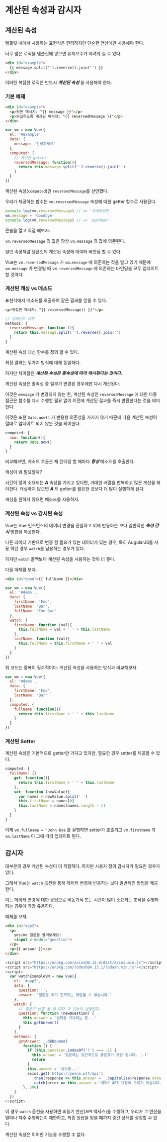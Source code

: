# 계산된 속성과 감시자

## 계산된 속성

템플릿 내에서 사용하는 표현식은 편리하지만 단순한 연산에만 사용해야 한다.

너무 많은 로직을 템플릿에 넣으면 유지보수가 어려워 질 수 있다.

```html
<div id="example">
  {{ message.split('').reverse().join('') }}
</div>
```

이러한 복잡한 로직은 반드시 **_계산된 속성_** 을 사용해야 한다.

### 기본 예제

```html
<div id="example">
  <p>원본 메시지: "{{ message }}"</p>
  <p>뒤집히도록 계산된 메시지: "{{ reversedMessage }}"</p>
</div>
```

```js
var vm = new Vue({
  el: '#example',
  data: {
    message: '안녕하세요'
  },
  computed: {
    // 게산된 getter
    reversedMessage: function(){
      return this.message.split('').reverse().join('')
    }
  }
})
```

계산된 속성(`computed`)인 `reversedMessage`를 선언했다.

우리가 제공하는 함수는 `vm.reversedMessage` 속성에 대한 getter 함수로 사용된다.

```js
console.log(vm.reversedMessage) // => '요세하녕안'
vm.message = 'Goodbye'
console.log(vm.reversedMessage) // => 'eybdooG'
```

콘솔을 열고 직접 해보자.

`vm.reversedMessage` 의 값은 항상 `vm.message` 의 값에 의존된다.

일반 속성처럼 템플릿의 계산된 속성에 데이터 바인딩 할 수 있다.

Vue는 `vm.reversedMessage` 가 `vm.message` 에 의존하는 것을 알고 있기 때문에 `vm.message` 가 변경될 때 `vm.reversedMessage` 에 의존하는 바인딩을 모두 업데이트 할 것이다.

### 계산된 캐싱 vs 메소드

표현식에서 메소드를 호출하여 같은 결과를 얻을 수 있다.

```html
<p>뒤집힌 메시지: "{{ reversedMessage() }}"</p>
```

```js
// 컴포넌트 내부
methods: {
  reversedMessage: function (){
    return this.message.split('').reverse().join('')
  }
}
```

계산된 속성 대신 함수를 정의 할 수 있다.

최정 결과는 두가지 방식에 대해 동일하다.

하지만 차이점은 **_계산된 속성은 종속성에 따라 캐시된다는 것이다._**

계산된 속성은 종속성 중 일부가 변경된 경우에만 다시 계산된다.

이것은 `message` 가 변경되지 않는 한, 계산된 속성인 `reversedMessage` 에 대한 다중 접근은 함수를 다시 수행할 필요 없이 이전에 계산된 결과를 즉시 반환한다는 것을 의미한다.

이것은 또한 `Date.now()` 가 반응형 의존성을 가지지 않기 때문에 다음 계산된 속성이 절대로 업데이트 되지 않는 것을 의미한다.

```js
computed: {
  now: function(){
    return Date.now()
  }
}
```

비교해보면, 메소드 호출은 재 렌더링 할 때마다 **_항상_** 메소드를 호출한다.

캐싱이 왜 필요할까?

시간이 많이 소요되는 **_A_** 속성을 가지고 있다면, 거대한 배열을 반복하고 많은 계산을 해야한다. 캐싱하지 않으면 **_A_** 의 getter를 필요한 것보다 더 많이 실행하게 된다.

캐싱을 원하지 않으면 메소드를 사용하자.

### 계산된 속성 vs 감시된 속성

Vue는 Vue 인스턴스의 데이터 변경을 관찰하고 이에 반응하는 보다 일반적인 **_속성 감시_** 방법을 제공한다.

다른 데이터 기반으로 변경 할 필요가 있는 데이터가 있는 경우, 특히 AugularJS를 사용 하던 경우 `watch`를 남용하는 경우가 있다.

하지만 `watch` 콜백보다 계산된 속성을 사용하는 것이 더 좋다.

다음 예제를 보자.

```html
<div id="demo">{{ fullName }}</div>
```

```js
var vm = new Vue({
  el: '#demo',
  data: {
    firstName: 'Foo',
    lastName: 'Bar',
    fullName: 'Foo Bar'
  },
  watch: {
    firstName: function (val){
      this.fullName = val + ' ' + this.lastName
    },
    lastName: function (val){
      this.fullName = this.firstName + ' ' + val
    }
  }
})
```

위 코드는 중복이 필수적이다. 계산된 속성을 사용하는 방식과 비교해보자.

```js
var vm = new Vue({
  el: '#demo',
  data: {
    firstName: 'Foo',
    lastName: 'Bar'
  },
  computed: {
    fullName: function(){
      return this.firstName + ' ' + this.lastName
    }
  }
})
```

### 계산된 Setter

계산된 속성은 기본적으로 getter만 가지고 있지만, 필요한 경우 setter를 제공할 수 있다.

```js
computed: {
  fullName: {}
    get: function(){
      return this.firstName + ' ' + this.lastName
    },
    set: function (newValue){
      var names = newValue.split(' ')
      this.firstName = names[0]
      this.lastName = names[names.length - 1]
    }
  }
}
```

이제 `vm.fullname = 'John Doe` 를 실행하면 setter가 호출되고 `vm.firstName` 과 `vm.lastName` 이 그에 따라 업데이트 된다.

## 감시자

대부분의 경우 계산된 속성이 더 적합하다. 하지만 사용자 정의 감시자가 필요한 경우가 있다.

그래서 Vue는 `watch` 옵션을 통해 데이터 변경에 반응하는 보다 일반적인 방법을 제공한다.

이는 데이터 변경에 대한 응답으로 비동기식 또는 시간이 많이 소요되는 조작을 수행하려는 경우에 가장 유용하다.

예제를 보자.

```html
<div id="app2">
  <p>
    yes/no 질문을 물어보세요:
    <input v-model="question">
  </p>
  <p>{{ answer }}</p>
</div>
```

```js
<script src="https://unpkg.com/axios@0.12.0/dist/axios.min.js"></script>
<script src="https://unpkg.com/lodash@4.13.1/lodash.min.js"></script>
<script>
  var watchExampleVM = new Vue({
    el: '#app2',
    data: {
      question: '',
      answer: '질문을 하기 전까지는 대답할 수 없습니다.'
    },
    watch: {
      // 질문이 변경 될 때 마다 이 기능이 실행된다.
      question: function (newQuestion) {
        this.answer = '입력을 기다리는 중...'
        this.getAnswer()
      }
    },
    methods: {
      getAnswer: _.debounce(
        function () {
          if (this.question.indexOf('?') === -1) {
            this.answer = '질문에는 일반적으로 물음표가 포함 됩니다. ;-)'
            return
          }
          this.answer = '생각중...'
          axios.get('https://yesno.wtf/api')
            .then(response => this.answer = _.capitalize(response.data.answer))
            .catch(error => this.answer = '에러! API 요청에 오류가 있습니다. ' + error)
        }, 500)
    }
  })
</script>
```

이 경우 `watch` 옵션을 사용하면 비동기 연산(API 엑세스)를 수행하고, 우리가 그 연산을 얼마나 자주 수행하는지 제한하고, 최종 응답을 얻을 때까지 중간 상태를 설정할 수 있다.

계산된 속성은 이러한 기능을 수행할 수 없다.



